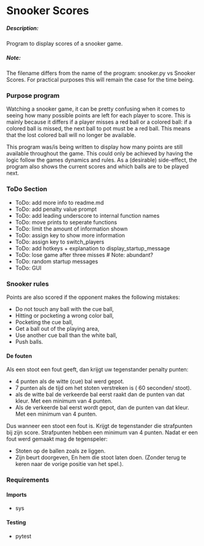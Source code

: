 # Snooker Scores
##### Description:
Program to display scores of a snooker game.

##### Note: 
The filename differs from the name of the program: snooker.py vs Snooker Scores. For practical purposes this will remain the case for the time being.


### Purpose program
Watching a snooker game, it can be pretty confusing when it comes to seeing how many possible points are left for each player to score. This is mainly because it differs if a player misses a red ball or a colored ball: if a colored ball is missed, the next ball to pot must be a red ball. This means that the lost colored ball will no longer be available.

This program was/is being written to display how many points are still available throughout the game. This could only be achieved by having the logic follow the games dynamics and rules. As a (desirable) side-effect, the program also shows the current scores and which balls are to be played next. 


### ToDo Section
- ToDo: add more info to readme.md
- ToDo: add penalty value prompt
- ToDo: add leading underscore to internal function names
- ToDo: move prints to seperate functions
- ToDo: limit the amount of information shown
- ToDo: assign key to show more information
- ToDo: assign key to switch_players
- ToDo: add hotkeys + explanation to display_startup_message
- ToDo: lose game after three misses  # Note: abundant?
- ToDo: random startup messages
- ToDo: GUI


### Snooker rules
Points are also scored if the opponent makes the following mistakes:
- Do not touch any ball with the cue ball,
- Hitting or pocketing a wrong color ball,
- Pocketing the cue ball,
- Get a ball out of the playing area,
- Use another cue ball than the white ball,
- Push balls.

#### De fouten
Als een stoot een fout geeft, dan krijgt uw tegenstander penalty punten:

- 4 punten als de witte (cue) bal werd gepot.
- 7 punten als de tijd om het stoten verstreken is ( 60 seconden/ stoot).
- als de witte bal de verkeerde bal eerst raakt dan de punten van dat kleur. Met een minimum van 4 punten.
- Als de verkeerde bal eerst wordt gepot, dan de punten van dat kleur. Met een minimum van 4 punten.

Dus wanneer een stoot een fout is. Krijgt de tegenstander die strafpunten bij zijn score.
Strafpunten hebben een minimum van 4 punten.
Nadat er een fout werd gemaakt mag de tegenspeler:

- Stoten op de ballen zoals ze liggen.
- Zijn beurt doorgeven, En hem die stoot laten doen. (Zonder terug te keren naar de vorige positie van het spel.).




### Requirements

#### Imports
- sys

#### Testing
- pytest
